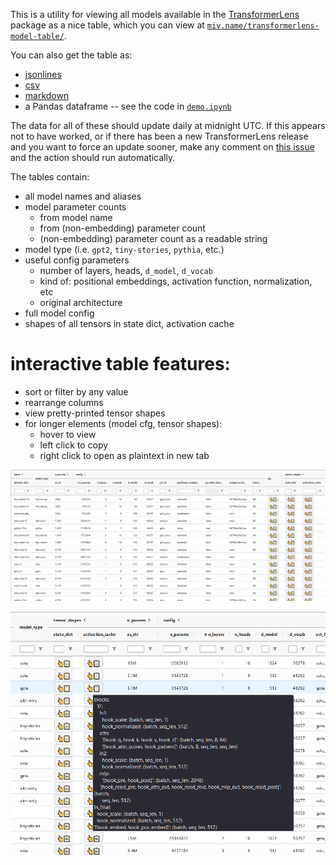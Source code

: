 This is a utility for viewing all models available in the [TransformerLens](https://github.com/neelnanda-io/TransformerLens) package as a nice table, which you can view at [`miv.name/transformerlens-model-table/`](https://miv.name/transformerlens-model-table/).

You can also get the table as:
- [jsonlines](docs/model_table.jsonl)
- [csv](docs/model_table.csv)
- [markdown](docs/model_table.md)
- a Pandas dataframe -- see the code in [`demo.ipynb`](demo.ipynb)

The data for all of these should update daily at midnight UTC. If this appears not to have worked, or if there has been a new TransformerLens release and you want to force an update sooner, make any comment on [this issue](https://github.com/mivanit/transformerlens-model-table/issues/1) and the action should run automatically.

The tables contain:

- all model names and aliases
- model parameter counts
	- from model name
	- from (non-embedding) parameter count
	- (non-embedding) parameter count as a readable string
- model type (i.e. `gpt2`, `tiny-stories`, `pythia`, etc.)
- useful config parameters 
	- number of layers, heads, `d_model`, `d_vocab`
	- kind of: positional embeddings, activation function, normalization, etc
	- original architecture
- full model config
- shapes of all tensors in state dict, activation cache

# interactive table features:

- sort or filter by any value
- rearrange columns
- view pretty-printed tensor shapes
- for longer elements (model cfg, tensor shapes):
	- hover to view
	- left click to copy
	- right click to open as plaintext in new tab

![screenshot of the table](docs/img/s1.png)

![pretty printing of tensor shapes](docs/img/s2.png)